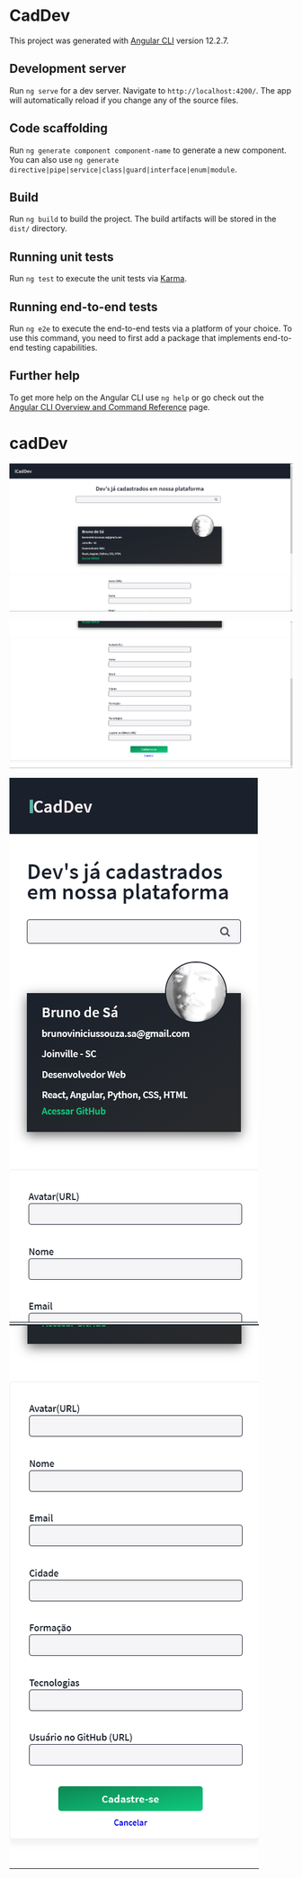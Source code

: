 # CadDev

This project was generated with [Angular CLI](https://github.com/angular/angular-cli) version 12.2.7.

## Development server

Run `ng serve` for a dev server. Navigate to `http://localhost:4200/`. The app will automatically reload if you change any of the source files.

## Code scaffolding

Run `ng generate component component-name` to generate a new component. You can also use `ng generate directive|pipe|service|class|guard|interface|enum|module`.

## Build

Run `ng build` to build the project. The build artifacts will be stored in the `dist/` directory.

## Running unit tests

Run `ng test` to execute the unit tests via [Karma](https://karma-runner.github.io).

## Running end-to-end tests

Run `ng e2e` to execute the end-to-end tests via a platform of your choice. To use this command, you need to first add a package that implements end-to-end testing capabilities.

## Further help

To get more help on the Angular CLI use `ng help` or go check out the [Angular CLI Overview and Command Reference](https://angular.io/cli) page.
# cadDev
<p aling="center">
    <img src="src/assets/to_readme/Desktop1.png">
</p>
<p aling="center">
    <img src="src/assets/to_readme/Desktop2.png">
</p>
<p aling="center">
    <img src="src/assets/to_readme/Mobile1.png">
    <img src="src/assets/to_readme/Mobile2.png">
</p>
